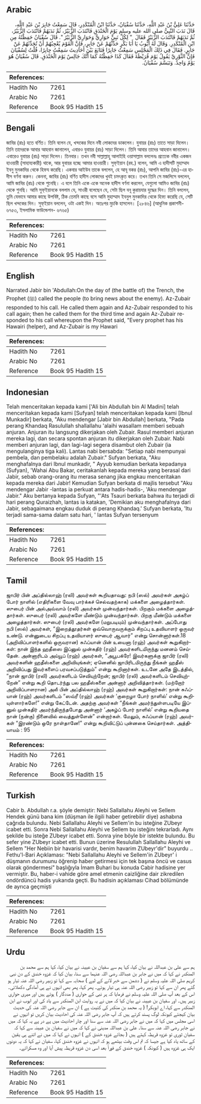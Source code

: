 ## Arabic


<div dir="rtl" lang="ar" style={{fontSize:'larger',backgroundColor:'#f8f9fa',padding:20}}>
حَدَّثَنَا عَلِيُّ بْنُ عَبْدِ اللَّهِ، حَدَّثَنَا سُفْيَانُ، حَدَّثَنَا ابْنُ الْمُنْكَدِرِ، قَالَ سَمِعْتُ جَابِرَ بْنَ عَبْدِ اللَّهِ، قَالَ نَدَبَ النَّبِيُّ صلى الله عليه وسلم يَوْمَ الْخَنْدَقِ فَانْتَدَبَ الزُّبَيْرُ، ثُمَّ نَدَبَهُمْ فَانْتَدَبَ الزُّبَيْرُ، ثُمَّ نَدَبَهُمْ فَانْتَدَبَ الزُّبَيْرُ فَقَالَ ‏ "‏ لِكُلِّ نَبِيٍّ حَوَارِيٌّ وَحَوَارِيِّ الزُّبَيْرُ ‏"‏‏.‏ قَالَ سُفْيَانُ حَفِظْتُهُ مِنِ ابْنِ الْمُنْكَدِرِ‏.‏ وَقَالَ لَهُ أَيُّوبُ يَا أَبَا بَكْرٍ حَدِّثْهُمْ عَنْ جَابِرٍ، فَإِنَّ الْقَوْمَ يُعْجِبُهُمْ أَنْ تُحَدِّثَهُمْ عَنْ جَابِرٍ‏.‏ فَقَالَ فِي ذَلِكَ الْمَجْلِسِ سَمِعْتُ جَابِرًا فَتَابَعَ بَيْنَ أَحَادِيثَ سَمِعْتُ جِابِرًا، قُلْتُ لِسُفْيَانَ فَإِنَّ الثَّوْرِيَّ يَقُولُ يَوْمَ قُرَيْظَةَ فَقَالَ كَذَا حَفِظْتُهُ كَمَا أَنَّكَ جَالِسٌ يَوْمَ الْخَنْدَقِ‏.‏ قَالَ سُفْيَانُ هُوَ يَوْمٌ وَاحِدٌ‏.‏ وَتَبَسَّمَ سُفْيَانُ‏.‏
</div>
<div style={{backgroundColor:'#f8f9fa',padding:20, marginBottom: 10}}><table> <thead> <tr> <th>References:</th> <th></th> </tr> </thead> <tbody><tr><td>Hadith No</td><td>7261</td></tr><tr><td>Arabic No</td><td>7261</td></tr><tr><td>Reference</td><td>Book 95 Hadith 15</td></tr></tbody></table></div>

## Bengali


<div dir="ltr" lang="bn" style={{fontSize:'larger',backgroundColor:'#f8f9fa',padding:20}}>
জাবির (রাঃ) হতে বর্ণিত। তিনি বলেন যে, খন্দকের দিনে নবী লোকদের ডাকলেন। যুবায়র (রাঃ) তাতে সাড়া দিলেন। তিনি তাদেরকে আবার আহবান জানালেন, এবারও যুবায়র (রাঃ) সাড়া দিলেন। তিনি আবার তাদের আহবান জানালেন। এবারেও যুবায়র (রাঃ) সাড়া দিলেন। তিনবার। তখন নবী সাল্লাল্লাহু আলাইহি ওয়াসাল্লাম বললেনঃ প্রত্যেক নবীর একজন হাওয়ারী (সাহায্যকারী) থাকে, আর যুবায়র হচ্ছে আমার হাওয়ারী। সুফ্ইয়ান (রহ.) বলেন, আমি এ হাদীসটি মুহাম্মাদ ইবনু মুনকাদির থেকে হিফয করেছি। একবার আইউব তাকে বললেন, হে আবূ বকর (রাঃ), আপনি জাবির (রাঃ)-এর হাদীস বর্ণনা করুন। কেননা, জাবির (রাঃ) বর্ণিত হাদীস লোকদের খুবই চমৎকৃত করে। তখন তিনি সে মজলিসে বললেন, আমি জাবির (রাঃ) থেকে শুনেছি। এ বলে তিনি একে একে অনেক হাদীস বর্ণনা করলেন, যেগুলো আমিও জাবির (রাঃ) থেকে শুনছি। আমি সুফ্ইয়ানকে বললাম যে, সাওরী বলেছেন যে, সেটা ছিল বনূ কুরায়যার যুদ্ধের দিন। তিনি বললেন, তুমি যেভাবে আমার কাছে উপবিষ্ট, ঠিক তেমনি কাছে বসে আমি মুহাম্মাদ ইবনুল মুনকাদির থেকে হিফ্য করেছি যে, সেটি ছিল খন্দকের দিন। সুফ্ইয়ান বললেন, ওটা একই দিন। অতঃপর মুচকি হাসলেন। [২৮৪৬] (আধুনিক প্রকাশনী- ৬৭৫৩, ইসলামিক ফাউন্ডেশন- ৬৭৬৫)
</div>
<div style={{backgroundColor:'#f8f9fa',padding:20, marginBottom: 10}}><table> <thead> <tr> <th>References:</th> <th></th> </tr> </thead> <tbody><tr><td>Hadith No</td><td>7261</td></tr><tr><td>Arabic No</td><td>7261</td></tr><tr><td>Reference</td><td>Book 95 Hadith 15</td></tr></tbody></table></div>

## English


<div dir="ltr" lang="en" style={{fontSize:'larger',backgroundColor:'#f8f9fa',padding:20}}>
Narrated Jabir bin 'Abdullah:On the day of (the battle of) the Trench, the Prophet (ﷺ) called the people (to bring news about the enemy). Az-Zubair responded to his call. He called them again and Az-Zubair responded to his call again; then he called them for the third time and again Az-Zubair responded to his call whereupon the Prophet said, "Every prophet has his Hawairi (helper), and Az-Zubair is my Hawari
</div>
<div style={{backgroundColor:'#f8f9fa',padding:20, marginBottom: 10}}><table> <thead> <tr> <th>References:</th> <th></th> </tr> </thead> <tbody><tr><td>Hadith No</td><td>7261</td></tr><tr><td>Arabic No</td><td>7261</td></tr><tr><td>Reference</td><td>Book 95 Hadith 15</td></tr></tbody></table></div>

## Indonesian


<div dir="ltr" lang="id" style={{fontSize:'larger',backgroundColor:'#f8f9fa',padding:20}}>
Telah menceritakan kepada kami ['Ali bin Abdullah bin Al Madini] telah menceritakan kepada kami [Sufyan] telah menceritakan kepada kami [Ibnul Munkadir] berkata, "Aku mendengar [Jabir bin Abdullah] berkata, "Pada perang Khandaq Rasulullah shallallahu 'alaihi wasallam memberi sebuah anjuran. Anjuran itu langsung dikerjakan oleh Zubair. Rasul memberi anjuran mereka lagi, dan secara spontan anjuran itu dikerjakan oleh Zubair. Nabi memberi anjuran lagi, dan lagi-lagi segera disambut oleh Zubair (ia mengulanginya tiga kali). Lantas nabi bersabda: "Setiap nabi mempunyai pembela, dan pembelaku adalah Zubair." Sufyan berkata, "Aku menghafalnya dari Ibnul munkadir, " Ayyub kemudian berkata kepadanya (Sufyan), 'Wahai Abu Bakar, ceritakanlah kepada mereka yang berasal dari Jabir, sebab orang-orang itu merasa senang jika engkau menceritakan kepada mereka dari Jabir! Kemudian Sufyan berkata di majlis tersebut "Aku mendengar Jabir -lantas ia perkuat antara hadis-hadis-, 'Aku mendengar Jabir." Aku bertanya kepada Sufyan, "'Ats Tsauri berkata bahwa itu terjadi di hari perang Quraizhah, lantas ia katakan, 'Demikian aku menghafalnya dari Jabir, sebagaimana engkau duduk di perang Khandaq.' Sufyan berkata, 'Itu terjadi sama-sama dalam satu hari, ' lantas Sufyan tersenyum
</div>
<div style={{backgroundColor:'#f8f9fa',padding:20, marginBottom: 10}}><table> <thead> <tr> <th>References:</th> <th></th> </tr> </thead> <tbody><tr><td>Hadith No</td><td>7261</td></tr><tr><td>Arabic No</td><td>7261</td></tr><tr><td>Reference</td><td>Book 95 Hadith 15</td></tr></tbody></table></div>

## Tamil


<div dir="ltr" lang="ta" style={{fontSize:'larger',backgroundColor:'#f8f9fa',padding:20}}>
ஜாபிர் பின் அப்தில்லாஹ் (ரலி) அவர்கள் கூறியதாவது: நபி (ஸல்) அவர்கள் அகழ்ப் போர் நாளில் (எதிரிகளை வேவு பார்க்கச் செல்வதற்காக) மக்களை அழைத்தார்கள். ஸுபைர் பின் அல்அவ்வாம் (ரலி) அவர்கள் முன்வந்தார்கள். பிறகும் மக்களை அழைத்தார்கள். ஸுபைர் (ரலி) அவர்களே மீண்டும் முன்வந்தார்கள். பிறகு மீண்டும் மக்களை அழைத்தார்கள். ஸுபைர் (ரலி) அவர்களே (மறுபடியும்) முன்வந்தார்கள். அப்போது நபி (ஸல்) அவர்கள், “இறைத்தூதர்கள் ஒவ்வொருவருக்கும் சிறப்பு உதவியாளர் ஒருவர் உண்டு. என்னுடைய சிறப்பு உதவியாளர் ஸுபைர் ஆவார்” என்று சொன்னார்கள்.18 (அறிவிப்பாளர்களில் ஒருவரான) சுஃப்யான் பின் உயைனா (ரஹ்) அவர்கள் கூறுகிறார்கள்: நான் இந்த ஹதீஸை இப்னுல் முன்கதிர் (ரஹ்) அவர்களிடமிருந்து மனனம் செய்தேன். அன்னாரிடம் அய்யூப் (ரஹ்) அவர்கள், “அபூபக்ரே! இவர்களுக்கு ஜாபிர் (ரலி) அவர்களின் ஹதீஸ்களை அறிவியுங்கள்; ஏனெனில் ஜாபிரிடமிருந்து நீங்கள் ஹதீஸ் அறிவிப்பது இவர்களைப் பரவசப்படுத்தும்” என்று கூறினார்கள். உடனே அதே இடத்தில், “நான் ஜாபிர் (ரலி) அவர்களிடம் செவியுற்றேன்; ஜாபிர் (ரலி) அவர்களிடம் செவியுற்றேன்” என்று கூறி தொடர்ந்து பல ஹதீஸ்களை அன்னார் அறிவித்தார்கள். (மற்றோர் அறிவிப்பாளரான) அலீ பின் அப்தில்லாஹ் (ரஹ்) அவர்கள் கூறுகிறார்கள்: நான் சுஃப்யான் (ரஹ்) அவர்களிடம் “ஸவ்ரீ (ரஹ்) அவர்கள் ‘குறைழா போர் நாளில்’ என்று கூறியுள்ளார்களே!” என்று கேட்டேன். அதற்கு அவர்கள் “நீங்கள் அமர்ந்துள்ளபடியே இப்னுல் முன்கதிர் அமர்ந்திருந்தபோது அன்னார் ‘அகழ்ப் போர் நாளில்’ என்று கூறியதை நான் (நன்கு) நினைவில் வைத்துள்ளேன்” என்றார்கள். மேலும், சுஃப்யான் (ரஹ்) அவர்கள் “இரண்டும் ஒரே நாள்தானே!” என்று கூறிவிட்டுப் புன்னகை செய்தார்கள். அத்தியாயம் : 95
</div>
<div style={{backgroundColor:'#f8f9fa',padding:20, marginBottom: 10}}><table> <thead> <tr> <th>References:</th> <th></th> </tr> </thead> <tbody><tr><td>Hadith No</td><td>7261</td></tr><tr><td>Arabic No</td><td>7261</td></tr><tr><td>Reference</td><td>Book 95 Hadith 15</td></tr></tbody></table></div>

## Turkish


<div dir="ltr" lang="tr" style={{fontSize:'larger',backgroundColor:'#f8f9fa',padding:20}}>
Cabir b. Abdullah r.a. şöyle demiştir: Nebi Sallallahu Aleyhi ve Sellem Hendek günü bana kim (düşman ile ilgili haber getirebilir diye) ashabına çağrıda bulundu. Nebi Sallallahu Aleyhi ve Sellem'in bu isteğine ZUbeyr icabet etti. Sonra Nebi Sallallahu Aleyhi ve Sellem bu isteğinı tekrarladı. Aynı şekilde bu isteğe ZUbeyr icabet etti. Sonra yine böyle bir istekte bulundu. Bu sefer yine ZUbeyr icabet etti. Bunun üzerine Resulullah Sallallahu Aleyhi ve Sellem "Her Nebiin bir havarisi vardır, benim havarim ZUbeyr'dir" buyurdu .. Fethu'l-Bari Açıklaması: "Nebi Sallallahu Aleyhi ve Sellem'in ZUbeyr' i düşmanın durumunu öğrenip haber getirmesi için tek başına öncü ve casus olarak göndermesi" başlığıyla İmam Buhari bu konuda Cabir hadisine yer vermiştir. Bu, haber-i vahide göre amel etmenin caizliğine dair zikredilen ondördüncü hadis yukarıda geçti. Bu hadisin açıklaması Cihad bölümünde de ayrıca geçmişti
</div>
<div style={{backgroundColor:'#f8f9fa',padding:20, marginBottom: 10}}><table> <thead> <tr> <th>References:</th> <th></th> </tr> </thead> <tbody><tr><td>Hadith No</td><td>7261</td></tr><tr><td>Arabic No</td><td>7261</td></tr><tr><td>Reference</td><td>Book 95 Hadith 15</td></tr></tbody></table></div>

## Urdu


<div dir="rtl" lang="ur" style={{fontSize:'larger',backgroundColor:'#f8f9fa',padding:20}}>
ہم سے علی بن عبداللہ نے بیان کیا، کہا ہم سے سفیان بن عیینہ نے بیان کیا، کہا ہم سے محمد بن المنکدر نے کہا کہ میں نے جابر بن عبداللہ رضی اللہ عنہما سے سنا، بیان کیا کہ غزوہ خندق کے دن نبی کریم صلی اللہ علیہ وسلم نے ( دشمن سے خبر لانے کے لیے ) صحابہ سے کہا تو زبیر رضی اللہ عنہ تیار ہو گئے پھر ان سے کہا تو زبیر رضی اللہ عنہ ہی تیار ہوئے۔ پھر کہا، پھر بھی انہوں نے ہی آمادگی دکھلائی۔ اس کے بعد آپ صلی اللہ علیہ وسلم نے فرمایا کہ ہر نبی کے حواری ( مددگار ) ہوتے ہیں اور میری حواری زبیر ہیں۔ اور سفیان بن عیینہ نے بیان کیا کہ میں نے یہ روایت ابن المنکدر سے یاد کی اور ایوب نے ابن المنکدر سے کہا، اے ابوبکر! ( یہ محمد بن منکدر کی کنیت ہے ) ان سے جابر رضی اللہ عنہ کی حدیث بیان کیجئے کیونکہ لوگ پسند کرتے ہیں کہ آپ جابر رضی اللہ عنہ کی احادیث بیان کریں تو انہوں نے اسی مجلس میں کہا کہ میں نے جابر رضی اللہ عنہ سے سنا اور چار احادیث میں پے در پے یہ کہا کہ میں نے جابر رضی اللہ عنہ سے سنا۔ علی بن عبداللہ مدینی نے کہا کہ میں نے سفیان بن عیینہ سے کہا کہ سفیان ثوری تو غزوہ قریظہ کہتے ہیں ( بجائے غزوہ خندق کے ) انہوں نے کہا کہ میں نے اتنے ہی یقین کے ساتھ یاد کیا ہے جیسا کہ تم اس وقت بیٹھے ہو کہ انہوں نے غزوہ خندق کہا، سفیان نے کہا کہ یہ دونوں ایک ہی غزوہ ہیں ( کیونکہ ) غزوہ خندق کے فوراً بعد اسی دن غزوہ قریظہ پیش آیا اور وہ مسکرائے۔
</div>
<div style={{backgroundColor:'#f8f9fa',padding:20, marginBottom: 10}}><table> <thead> <tr> <th>References:</th> <th></th> </tr> </thead> <tbody><tr><td>Hadith No</td><td>7261</td></tr><tr><td>Arabic No</td><td>7261</td></tr><tr><td>Reference</td><td>Book 95 Hadith 15</td></tr></tbody></table></div>